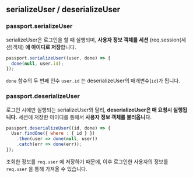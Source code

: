 ## serializeUser / deserializeUser

### passport.serializeUser

serializeUser은 로그인을 할 때 실행되며, **사용자 정보 객체를 세션** (req.session(세션)객체) **에 아이디로 저장**합니다.

```jsx
passport.serializeUser((user, done) => {
  done(null, user.id);
});
```

`done` 함수의 두 번째 인수 `user.id` 는 deserializeUser의 매개변수(`id`)가 됩니다.

### passport.deserializeUser

로그인 시에만 실행되는 serializeUser와 달리, **deserializeUser은 매 요청시 실행됩니다.** 세션에 저장한 아이디를 통해서 **사용자 정보 객체를 불러옵니다**.

```jsx
passport.deserializeUser((id, done) => {
  User.findOne({ where : { id } })
    .then(user => done(null, user))
    .catch(err => done(err));
});
```

조회한 정보를 `req.user` 에 저장하기 때문에, 이후 로그인한 사용자의 정보를 `req.user` 을 통해 가져올 수 있습니다.
